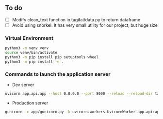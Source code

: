 ## To do
- [ ] Modify clean_text function in tagifai/data.py to return dataframe
- [ ] Avoid using snorkel. It has very small utility for our project, but huge size

### Virtual Environment
```bash
python3 -m venv venv
source venv/bin/activate
python3 -m pip install pip setuptools wheel
python3 -m pip install -e .
```
### Commands to launch the application server
- Dev server
```bash
uvicorn app.api:app --host 0.0.0.0 --port 8000 --reload --reload-dir tagifai --reload-dir app
``` 
- Production server
```bash
gunicorn -c app/gunicorn.py -k uvicorn.workers.UvicornWorker app.api:app  # prod
```